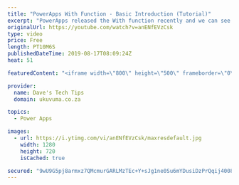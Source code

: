 ```yaml
---
title: "PowerApps With Function - Basic Introduction (Tutorial)"
excerpt: "PowerApps released the With function recently and we can see so much potential for it. Where Set() creates global variables that could be used throughout the app, and UpdateContext() creates variables that are only accessible on one screen, With() allows for variables to be used in context of one specific"
originalUrl: https://youtube.com/watch?v=anENfEVzCsk
type: video
price: Free
length: PT10M6S
publishedDateTime: 2019-08-17T08:09:24Z
heat: 51

featuredContent: "<iframe width=\"800\" height=\"500\" frameborder=\"0\" src=\"https://www.youtube.com/embed/anENfEVzCsk\" allow=\"accelerometer; autoplay; encrypted-media; gyroscope; picture-in-picture\" allowfullscreen></iframe>"

provider:
  name: Dave's Tech Tips
  domain: ukuvuma.co.za

topics:
  - Power Apps

images:
  - url: https://i.ytimg.com/vi/anENfEVzCsk/maxresdefault.jpg
    width: 1280
    height: 720
    isCached: true

secured: "9wU9G5pj8armxz7QMcmurGARLMzTEc+Y+sJg1ne0Su6mYDusiDzPrQqij4008qB0juJ/yYTLrrPfhZ5E4zkKzfoeDreVPMypiyK+qI2Mt7UBuNvyHBRaApX1oQ2B/bmWtDpFebukdoKdLSDRRoin2xU7zimYIjw9M37xK+GBVcs5xsKgIRICdsbWYk0JinVZCrNB3PO3mNVhUiF/Df09drPKZoBSZjAR0d6elCsBHt5Km3JChvxL1oCJ6aVx6IaW+qLsVfnyJPE50i2rJEWBCvu3NysAlT1RGDdaamGcbCPk5RndDv3Ys9vcNjcjDytudoQmscB5eH59o4P1uDghVVnB+OYZ6/1WFSvdHq3HR4z/yHyaR+M2K4qAQPdiQ0c6vLZ+oRQRqCf25N04ahnPlasCFFVZeK/1+6Jvv79o75g=;Al7ljB4Hk/exUX3dlPI3ng=="
---
```


